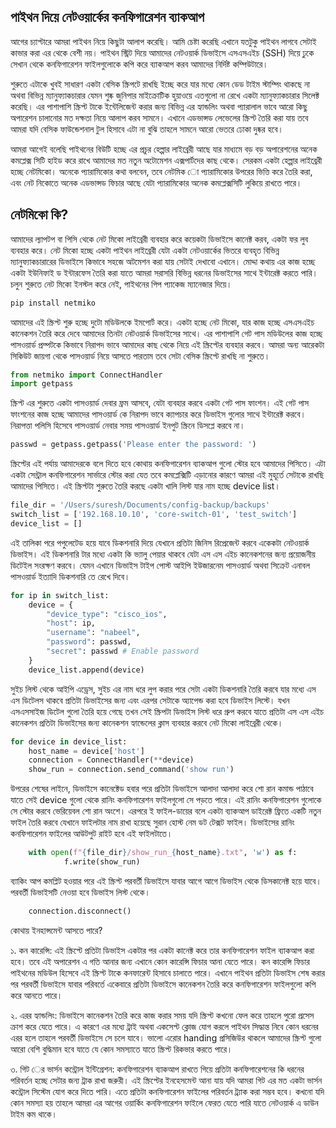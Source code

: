 ## পাইথন দিয়ে নেটওয়ার্কের কনফিগারেশন ব্যাকআপ

আগের চ্যাপ্টারে আমরা পাইথন নিয়ে কিছুটা আলাপ করেছি। আমি চেষ্টা করেছি এখানে যতটুকু পাইথন লাগবে সেটাই কাভার করা এর থেকে বেশী নয়। পাইথন স্ট্রিট দিয়ে আমাদের নেটওয়ার্ক ডিভাইসে এসএসএইচ (SSH) দিয়ে ঢুকে সেখান থেকে কনফিগারেশন ফাইলগুলোকে কপি করে ব্যাকআপ করব আমাদের নির্দিষ্ট কম্পিউটারে। 

শুরুতে এটাকে খুবই সাধারণ একটা বেসিক স্ক্রিপটে রাখছি ইচ্ছে করে যার মধ্যে কোন ডেড টাইম স্টাম্পিং থাকছে না অথবা বিভিন্ন ম্যানুফ্যাকচারার যেমন শুষ্ক জুনিপার মাইক্রোটিক হুয়াওয়ে এতগুলো না রেখে একটা ম্যানুফ্যাকচারার সিলেক্ট করেছি। এর পাশাপাশি স্ক্রিপ্ট টাকে ইন্টেলিজেন্ট করার জন্য বিভিন্ন এর হ্যান্ডলিং অথবা প্যারালাল ভাবে আরো কিছু অপারেশন চালানোর মত দক্ষতা নিয়ে আলাপ করব সামনে। এখানে এডভান্সড লেভেলের স্ক্রিপ্ট তৈরি করা যায় তবে আমরা যদি বেসিক ফাউন্ডেশনাল টুল হিসাবে এটা না বুঝি তাহলে সামনে আরো ভেতরে ঢোকা দুষ্কর হবে।

আমরা আগেই বলেছি পাইথনের বিউটি হচ্ছে এর প্রচুর হেল্পার লাইব্রেরী আছে যার মাধ্যমে বড় বড় অপারেশনের অনেক কমপ্লেক্স সিটি হাইড করে রাখে আমাদের মত নতুন অটোমেশন এক্সপার্টদের কাছ থেকে। সেরকম একটা হেল্পার লাইব্রেরী হচ্ছে নেটমিকো। অনেকে প্যারামিকোর কথা বলবেন, তবে নেটমিক ো প্যারামিকোর উপরের ভিত্তি করে তৈরি করা, এবং নেট নিকোতে অনেক এডভান্সড ফিচার আছে যেটা প্যারামিকোর অনেক কমপ্লেক্সসিটি লুকিয়ে রাখতে পারে।

## নেটমিকো কি?

আমাদের ল্যাপটপ বা পিসি থেকে নেট মিকো লাইব্রেরী ব্যবহার করে কয়েকটা ডিভাইসে কানেক্ট করব, একটা ফর লুব ব্যবহার করে। নেট মিকো হচ্ছে একটা পাইথন লাইব্রেরী যেটা একটা নেটওয়ার্কের ভিতরে ব্যবহৃত বিভিন্ন ম্যানুফ্যাকচারারের ডিভাইসে কিভাবে সহজে অটমেশন করা যায় সেটাই দেখাবো এখানে। মোদ্দা কথায় এর কাজ হচ্ছে একটা ইউনিফাই ড ইন্টারফেস তৈরি করা যাতে আমরা সরাসরি বিভিন্ন ধরনের ডিভাইসের সাথে ইন্টারেক্ট করতে পারি। চলুন শুরুতে নেট মিকো ইনস্টল করে নেই, পাইথনের পিপ প্যাকেজ ম্যানেজার দিয়ে।

``` py title="ইনস্টল করি"
pip install netmiko
```

আমাদের এই স্ক্রিপ্ট শুরু হচ্ছে দুটো মডিউলকে ইমপোর্ট করে। একটা হচ্ছে নেট মিকো, যার কাজ হচ্ছে এসএসএইচ কানেকশন তৈরি করে দেবে আমাদের তিনটা নেটওয়ার্ক ডিভাইসের সাথে। এর পাশাপাশি গেট পাস মডিউলের কাজ হচ্ছে পাসওয়ার্ড প্রম্পটকে কিভাবে নিরাপদ ভাবে আমাদের কাছ থেকে নিয়ে এই স্ক্রিপ্টের ব্যবহার করবে। আমরা অন্য আরেকটা সিকিউট জায়গা থেকে পাসওয়ার্ড নিয়ে আসতে পারতাম তবে সেটা বেসিক স্ক্রিপ্টে রাখছি না শুরুতে।

``` py title="ইনস্টল করি"
from netmiko import ConnectHandler
import getpass
```

স্ক্রিপ্ট এর শুরুতে একটা পাসওয়ার্ড দেবার ফ্রম আসবে, যেটা ব্যবহার করবে একটা গেট পাস ফাংশন। এই গেট পাস ফাংশনের কাজ হচ্ছে আমাদের পাসওয়ার্ড কে নিরাপদ ভাবে ক্যাপচার করে ডিভাইস গুলোর সাথে ইন্টারেক্ট করবে। নিরাপত্তা পলিসি হিসেবে পাসওয়ার্ড নেবার সময় পাসওয়ার্ড ইনপুট স্ক্রিনে ডিসপ্লে করবে না।

``` py title="ইনস্টল করি"
passwd = getpass.getpass('Please enter the password: ')
```

স্ক্রিপ্টের এই পর্যায় আমাদেরকে বলে দিতে হবে কোথায় কনফিগারেশন ব্যাকআপ গুলো স্টোর হবে আমাদের পিসিতে। এটা একটা সেন্ট্রাল কনফিগারেশন সার্ভারে স্টোর করা যেত তবে কমপ্লেক্সিটি এড়ানোর কারণে আমরা এই মুহূর্তে সেটাকে রাখছি আমাদের পিসিতে। এই স্ক্রিপ্টটা শুরুতে তৈরি করছে একটা খালি লিস্ট যার নাম হচ্ছে device list।

``` py title="ইনস্টল করি"
file_dir = '/Users/suresh/Documents/config-backup/backups'
switch_list = ['192.168.10.10', 'core-switch-01', 'test_switch']
device_list = []
```
এই তালিকা পরে পপুলেটেড হয়ে যাবে ডিকশনারি দিয়ে যেখানে প্রতিটা জিনিস রিপ্রেজেন্ট করবে একেকটা নেটওয়ার্ক ডিভাইস। এই ডিকশনারি টার মধ্যে একটা কি ভ্যালু পেয়ার থাকবে যেটা এস এস এইচ কানেকশনের জন্য প্রয়োজনীয় ডিটেইল সংরক্ষণ করবে। যেমন এখানে ডিভাইস টাইপ পোস্ট আইপি ইউজারনেম পাসওয়ার্ড অথবা সিক্রেট এনাবল পাসওয়ার্ড ইত্যাদি ডিকশনারি তে রেখে দিবে।

``` py title="ইনস্টল করি"
for ip in switch_list:
    device = {
        "device_type": "cisco_ios",
        "host": ip,
        "username": "nabeel",
        "password": passwd,
        "secret": passwd # Enable password
    }
    device_list.append(device)
```

সুইচ লিস্ট থেকে আইপি এড্রেস, সুইচ এর নাম ধরে লুপ করার পরে সেটা একটা ডিকশনারি তৈরি করবে যার মধ্যে এস এস ডিটেলস থাকবে প্রতিটা ডিভাইসের জন্য এবং এরপর সেটাকে অ্যাপেন্ড করা হবে ডিভাইস লিস্টে। যখন এসএসসাইজ ডিটেল গুলো তৈরি হয়ে গেছে তখন সেই স্ক্রিপটা ডিভাইস লিস্ট ধরে গ্রুপ করবে যাতে প্রতিটা এস এস এইচ কানেকশন প্রতিটা ডিভাইসের জন্য কানেকশন হ্যান্ডেলের ক্লাস ব্যবহার করবে নেট মিকো লাইব্রেরী থেকে।

``` py title="ইনস্টল করি"
for device in device_list:
    host_name = device['host']
    connection = ConnectHandler(**device)
    show_run = connection.send_command('show run')
```

উপরের শেষের লাইনে, ডিভাইসে কানেক্টেড হবার পরে প্রতিটা ডিভাইসে আলাদা আলাদা করে শো রান কমান্ড পাঠাবে যাতে সেই device গুলো থেকে রানিং কনফিগারেশন ফাইলগুলো সে পড়তে পারে। এই রানিং কনফিগারেশন গুলোকে সে স্টোর করবে ভেরিয়েবল শো রান অংশে। এরপরে ই ফাইল-ডায়ের বলে একটা ব্যাকআপ ডাইরেক্ট ফ্রিতে একটি নতুন ফাইল তৈরি করবে যেখানে ফাইলটার নাম রাখা হয়েছে সুরান হোস্ট নেম ডট টেক্সট ফাইল। ডিভাইসের রানিং কনফিগারেশন ফাইলের আউটপুট রাইট হবে এই ফাইলটাতে। 

``` py title="ইনস্টল করি"
    with open(f"{file_dir}/show_run_{host_name}.txt", 'w') as f:
            f.write(show_run)
```
ব্যাকিং আপ কমপ্লিট হওয়ার পরে এই স্ক্রিপ্ট পরবর্তী ডিভাইসে যাবার আগে আগে ডিভাইস থেকে ডিসকানেক্ট হয়ে যাবে। পরবর্তী ডিভাইসটি নেওয়া হবে ডিভাইস লিস্ট থেকে।

``` py title="ইনস্টল করি"
    connection.disconnect()
```

কোথায় ইনহান্সমেন্ট আসতে পারে?

১. কন কারেন্সি: এই স্ক্রিপ্টে প্রতিটা ডিভাইস একটার পর একটা কানেক্ট করে তার কনফিগারেশন ফাইল ব্যাকআপ করা হবে। তবে এই অপারেশন এ গতি আনার জন্য এখানে কোন কারেন্সি ফিচার আনা যেতে পারে। কন কারেন্সি ফিচার পাইথনের মডিউল হিসেবে এই স্ক্রিপ্ট টাকে কনফারেন্ট হিসাবে চালাতে পারে। এখানে পাইথন প্রতিটা ডিভাইস শেষ করার পর পরবর্তী ডিভাইসে যাবার পরিবর্তে একেবারে প্রতিটা ডিভাইসে কানেকশন তৈরি করে কনফিগারেশন ফাইলগুলো কপি করে আনতে পারে।

২. এরর হ্যান্ডলিং: ডিভাইসে কানেকশন তৈরি করে কাজ করার সময় যদি স্ক্রিপ্ট কখনো ফেল করে তাহলে পুরো প্রসেস ক্রাশ করে যেতে পারে। এ কারণে এর মধ্যে ট্রাই অথবা একসেপ্ট ক্লোজ যোগ করলে পাইথন সিদ্ধান্ত নিবে কোন ধরনের এরর হলে তাহলে পরবর্তী ডিভাইসে সে চলে যাবে। ভালো এরোর handing প্রসিজিউর থাকলে আমাদের স্ক্রিপ্ট গুলো আরো বেশি বুদ্ধিমান হবে যাতে যে কোন সমস্যাতে যাতে স্ক্রিপ্ট রিকভার করতে পারে।

৩. গিট ের ভার্সন কন্ট্রোল ইন্টিগ্রেশন: কনফিগারেশন ব্যাকআপ রাখতে গিয়ে প্রতিটা কনফিগারেশনের কি ধরনের পরিবর্তন হচ্ছে সেটার জন্য ট্রাক রাখা জরুরী। এই স্ক্রিপ্টের ইনহেসমেন্ট আনা যায় যদি আমরা গিট এর মত একটা ভার্সন কন্ট্রোল সিস্টেম যোগ করে দিতে পারি। এতে প্রতিটা কনফিগারেশন ফাইলের পরিবর্তন ট্র্যাক করা সম্ভব হবে। কখনো যদি কোন সমস্যা হয় তাহলে আমরা এর আগের ওয়ার্কিং কনফিগারেশন ফাইলে ফেরত যেতে পারি যাতে নেটওয়ার্ক এ ডাউন টাইম কম থাকে।

